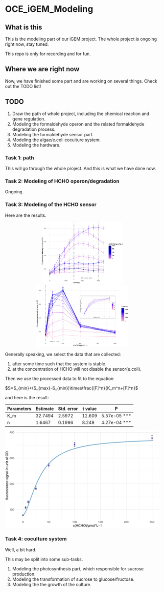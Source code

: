# OCE_iGEM_Modeling

## What is this

This is the modeling part of our iGEM project. The whole project is ongoing right now, stay tuned.

This repo is only for recording and for fun.

## Where we are right now

Now, we have finished some part and are working on several things. Check out the TODO list!

## TODO

1. Draw the path of whole project, including the chemical reaction and gene regulation.
2. Modeling the formaldehyde operon and the related formaldehyde degradation process.
3. Modeling the formaldehyde sensor part.
4. Modeling the algae/e.coli coculture system.
5. Modeling the hardware.

### Task 1: path

This will go through the whole project. And this is what we have done now.

### Task 2: Modeling of HCHO operon/degradation

Ongoing.

### Task 3: Modeling of the HCHO sensor

Here are the results.
<center class="half">
<img src=Graph/F-T.jpg width=266/>
<img src=Graph/S-F-Combine.png width=300/>
</center>

<!-- ![F-T](Graph/F-T.jpg) -->
<!-- ![S-F-C](Graph/S-F-Combine.png) -->

Generally speaking, we select the data that are collected:

1. after some time such that the system is stable.
2. at the concentration of HCHO will not disable the sensor(e.coli).

Then we use the processed data to fit to the equation:

$S=S_{min}+(S_{max}-S_{min})\times\frac{[F]^n}{K_m^n+[F]^n}$

and here is the result:

| Parameters | Estimate | Std. error | t value | P                |
|------------|----------|------------|---------|------------------|
| K_m        | 32.7494  | 2.5972     | 12.609   | 5.57e-05 *** |
| n          | 1.6467   | 0.1996     | 8.249    | 4.27e-04 ***  |

![fit](Graph/fit-S-F-Hill.jpg)

### Task 4: coculture system

Well, a bit hard.

This may be split into some sub-tasks.

1. Modeling the photosynthesis part, which responsible for sucrose production.
2. Modeling the transformation of sucrose to glucose/fructose.
3. Modeling the the growth of the culture.